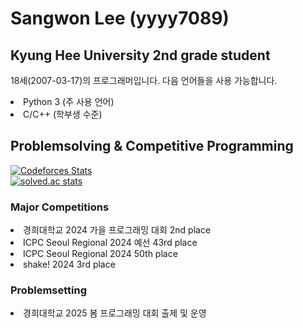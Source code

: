 # Sangwon Lee (yyyy7089)

## Kyung Hee University 2nd grade student
18세(2007-03-17)의 프로그래머입니다.
다음 언어들을 사용 가능합니다.
<li> Python 3 (주 사용 언어)
<li> C/C++ (학부생 수준)

## Problemsolving & Competitive Programming

[![Codeforces Stats](https://codeforces-readme-stats.vercel.app/api/card?username=987)](https://codeforces.com/profile/987)
<br>
[![solved.ac stats](https://solvedac-cards-starcea.paring.moe/profile/yyyy7089)](https://solved.ac/profile/yyyy7089)

### Major Competitions
<li> 경희대학교 2024 가을 프로그래밍 대회 2nd place
<li> ICPC Seoul Regional 2024 예선 43rd place
<li> ICPC Seoul Regional 2024 50th place
<li> shake! 2024 3rd place

### Problemsetting
<li> 경희대학교 2025 봄 프로그래밍 대회 출제 및 운영